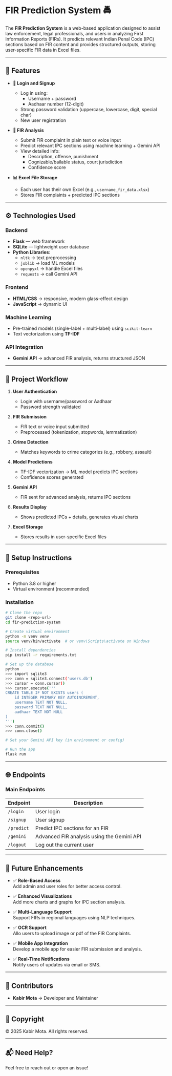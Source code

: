# FIR Prediction System 🚔

The **FIR Prediction System** is a web-based application designed to assist law enforcement, legal professionals, and users in analyzing First Information Reports (FIRs). It predicts relevant Indian Penal Code (IPC) sections based on FIR content and provides structured outputs, storing user-specific FIR data in Excel files.

---

## 🌟 Features

- **🔐 Login and Signup**
  - Log in using:
    - Username + password
    - Aadhaar number (12-digit)
  - Strong password validation (uppercase, lowercase, digit, special char)
  - New user registration

- **📄 FIR Analysis**
  - Submit FIR complaint in plain text or voice input
  - Predict relevant IPC sections using machine learning + Gemini API
  - View detailed info:
    - Description, offense, punishment
    - Cognizable/bailable status, court jurisdiction
    - Confidence score

- **📊 Excel File Storage**
  - Each user has their own Excel (e.g., `username_fir_data.xlsx`)
  - Stores FIR complaints + predicted IPC sections


---

## ⚙️ Technologies Used

### Backend
- **Flask** — web framework
- **SQLite** — lightweight user database
- **Python Libraries**:
  - `nltk` → text preprocessing
  - `joblib` → load ML models
  - `openpyxl` → handle Excel files
  - `requests` → call Gemini API

### Frontend
- **HTML/CSS** → responsive, modern glass-effect design
- **JavaScript** → dynamic UI

### Machine Learning
- Pre-trained models (single-label + multi-label) using `scikit-learn`
- Text vectorization using **TF-IDF**

### API Integration
- **Gemini API** → advanced FIR analysis, returns structured JSON

---

## 🔄 Project Workflow

1. **User Authentication**
   - Login with username/password or Aadhaar
   - Password strength validated

2. **FIR Submission**
   - FIR text or voice input submitted
   - Preprocessed (tokenization, stopwords, lemmatization)

3. **Crime Detection**
   - Matches keywords to crime categories (e.g., robbery, assault)

4. **Model Predictions**
   - TF-IDF vectorization → ML model predicts IPC sections
   - Confidence scores generated

5. **Gemini API**
   - FIR sent for advanced analysis, returns IPC sections


6. **Results Display**
   - Shows predicted IPCs + details, generates visual charts

7. **Excel Storage**
   - Stores results in user-specific Excel files

---

## 🚀 Setup Instructions

### Prerequisites
- Python 3.8 or higher
- Virtual environment (recommended)

### Installation

```bash
# Clone the repo
git clone <repo-url>
cd fir-prediction-system

# Create virtual environment
python -m venv venv
source venv/bin/activate  # or venv\Scripts\activate on Windows

# Install dependencies
pip install -r requirements.txt

# Set up the database
python
>>> import sqlite3
>>> conn = sqlite3.connect('users.db')
>>> cursor = conn.cursor()
>>> cursor.execute('''
CREATE TABLE IF NOT EXISTS users (
    id INTEGER PRIMARY KEY AUTOINCREMENT,
    username TEXT NOT NULL,
    password TEXT NOT NULL,
    aadhaar TEXT NOT NULL
)
''')
>>> conn.commit()
>>> conn.close()

# Set your Gemini API key (in environment or config)

# Run the app
flask run
```
--- 
## 🌐 Endpoints

### Main Endpoints
| Endpoint     | Description                                    |
|--------------|------------------------------------------------|
| `/login`     | User login                                     |
| `/signup`    | User signup                                    |
| `/predict`   | Predict IPC sections for an FIR                |
| `/gemini`    | Advanced FIR analysis using the Gemini API     |
| `/logout`    | Log out the current user                       |


---

## 🌱 Future Enhancements

- ✅ **Role-Based Access**  
  Add admin and user roles for better access control.

- ✅ **Enhanced Visualizations**  
  Add more charts and graphs for IPC section analysis.

- ✅ **Multi-Language Support**  
  Support FIRs in regional languages using NLP techniques.

- ✅ **OCR Support**  
  Allo users to upload image or pdf of the FIR Complaints.

- ✅ **Mobile App Integration**  
  Develop a mobile app for easier FIR submission and analysis.

- ✅ **Real-Time Notifications**  
  Notify users of updates via email or SMS.

---

## 👥 Contributors

- **Kabir Mota** → Developer and Maintainer

---

## 📄 Copyright

© 2025 Kabir Mota. All rights reserved.

---

## 📬 Need Help?

Feel free to reach out or open an issue!



